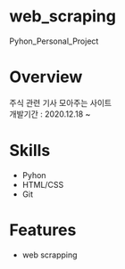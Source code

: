 # web_scraping
Pyhon_Personal_Project

# Overview
주식 관련 기사 모아주는 사이트<br/>
개발기간 : 2020.12.18 ~ 

# Skills
* Pyhon
* HTML/CSS
* Git


# Features
* web scrapping

